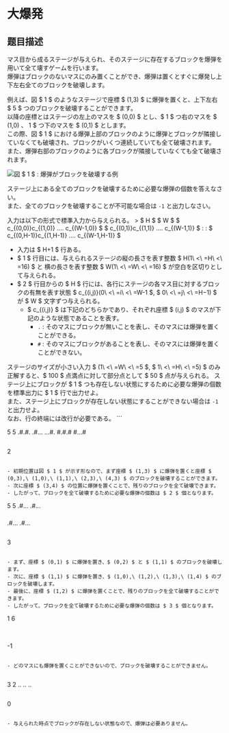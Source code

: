 # 大爆発

## 题目描述

[problemUrl]: https://atcoder.jp/contests/tenka1-2012-qualB/tasks/tenka1_2012_8

 マス目から成るステージが与えられ、そのステージに存在するブロックを爆弾を用いて全て壊すゲームを行います。  
 爆弾はブロックのないマスにのみ置くことができ、爆弾は置くとすぐに爆発し上下左右全てのブロックを破壊します。

 例えば、図 $ 1 $ のようなステージで座標 $ (1,3) $ に爆弾を置くと、上下左右 $ 5 $ つのブロックを破壊することができます。  
 以降の座標とはステージの左上のマスを $ (0,0) $ とし、$ 1 $ つ右のマスを $ (1,0) $、$ 1 $ つ下のマスを $ (0,1) $ とします。  
 この際、図 $ 1 $ における爆弾上部のブロックのように爆弾とブロックが隣接していなくても破壊され、ブロックがいくつ連続していても全て破壊されます。  
 また、爆弾右部のブロックのように各ブロックが隣接していなくても全て破壊されます。

 ![](https://cdn.luogu.com.cn/upload/vjudge_pic/AT_tenka1_2012_8/f1e2e278d6a1916ec0af40907a845b851be57aab.png)図 $ 1 $ : 爆弾がブロックを破壊する例

 

 ステージ上にある全てのブロックを破壊するために必要な爆弾の個数を答えなさい。  
 また、全てのブロックを破壊することが不可能な場合は `-1` と出力しなさい。

 入力は以下の形式で標準入力から与えられる。 > $ H $ $ W $ $ c_{(0,0)}c_{(1,0)} $‥‥$ c_{(W-1,0)} $ $ c_{(0,1)}c_{(1,1)} $‥‥$ c_{(W-1,1)} $ : : $ c_{(0,H-1)}c_{(1,H-1)} $‥‥$ c_{(W-1,H-1)} $

- 入力は $ H+1 $ 行ある。
- $ 1 $ 行目には、与えられるステージの縦の長さを表す整数 $ H(1\ <\ =H\ <\ =16) $ と 横の長さを表す整数 $ W(1\ <\ =W\ <\ =16) $ が空白を区切りとして与えられる。
- $ 2 $ 行目からの $ H $ 行には、各行にステージの各マス目に対するブロックの有無を表す状態 $ c_{(i,j)}(0\ <\ =i\ <\ =W-1 $, $ 0\ <\ =j\ <\ =H−1) $ が $ W $ 文字ずつ与えられる。 
  - $ c_{(i,j)} $ は下記のどちらかであり、それぞれ座標 $ (i,j) $ のマスが下記のような状態であることを表す。 
      - `.` : そのマスにブロックが無いことを表し、そのマスには爆弾を置くことができる。
      - `#` : そのマスにブロックがあることを表し、そのマスには爆弾を置くことができない。
 
 ステージのサイズが小さい入力 $ (1\ <\ =W\ <\ =5 $, $ 1\ <\ =H\ <\ =5) $ のみ正解すると、$ 100 $ 点満点に対して部分点として $ 50 $ 点が与えられる。 ステージ上にブロックが $ 1 $ つも存在しない状態にするために必要な爆弾の個数を標準出力に $ 1 $ 行で出力せよ。  
 また、ステージ上にブロックが存在しない状態にすることができない場合は `-1` と出力せよ。  
 なお、行の終端には改行が必要である。 ```

5 5
.#.#.
.#...
...#.
#.#.#
#...#
```

 ```

2
```

- 初期位置は図 $ 1 $ が示す形なので、まず座標 $ (1,3) $ に爆弾を置くと座標 $ (0,3),\ (1,0),\ (1,1),\ (2,3),\ (4,3) $ のブロックを破壊することができます。
- 次に座標 $ (3,4) $ の位置に爆弾を置くことで、残りのブロックを全て破壊できます。
- したがって、ブロックを全て破壊するために必要な爆弾の個数は $ 2 $ 個となります。

```

5 5
.#...
.#...
#####
.#...
.#...
```

 ```

3
```

- まず、座標 $ (0,1) $ に爆弾を置き、$ (0,2) $ と $ (1,1) $ のブロックを破壊します。
- 次に、座標 $ (1,1) $ に爆弾を置き、$ (1,0),\ (1,2),\ (1,3),\ (1,4) $ のブロックを破壊します。
- 最後に、座標 $ (1,2) $ に爆弾を置くことで、残りのブロックを全て破壊することができます。
- したがって、ブロックを全て破壊するために必要な爆弾の個数は $ 3 $ 個となります。

```

1 6
######
```

 ```

-1
```

- どのマスにも爆弾を置くことができないので、ブロックを破壊することができません。
 
```

3 2
..
..
..
```

 ```

0
```

- 与えられた時点でブロックが存在しない状態なので、爆弾は必要ありません。

